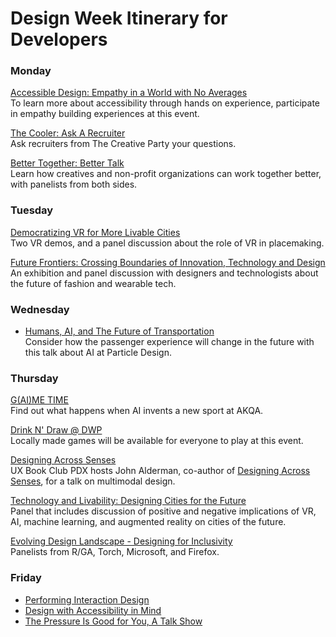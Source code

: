# Design Week Itinerary for Developers

### Monday
[Accessible Design: Empathy in a World with No Averages](https://designportland.org/festival/2019/schedule/accessible-design-empathy-in-a-world-with-no-averages)<br>
To learn more about accessibility through hands on experience, participate in empathy building experiences at this event.

[The Cooler: Ask A Recruiter](https://designportland.org/festival/2019/schedule/the-cooler-ask-a-recruiter)<br>
Ask recruiters from The Creative Party your questions.

[Better Together: Better Talk](https://designportland.org/festival/2019/schedule/better-together-better-talk)<br>
Learn how creatives and non-profit organizations can work together better, with panelists from both sides.

### Tuesday
[Democratizing VR for More Livable Cities](https://designportland.org/festival/2019/schedule/democratizing-vr-for-more-livable-cities)<br>
Two VR demos, and a panel discussion about the role of VR in placemaking.

[Future Frontiers: Crossing Boundaries of Innovation, Technology and Design](https://designportland.org/festival/2019/schedule/future-frontiers-crossing-boundaries-of-innovation-technology-and-design-what-does-this-mean-for-the-future-role-of-designers-makers-and-brands-an-exhibit-and-discussion-with-francis-bitonti-asher-levine-billie-whitehouse)<br>
An exhibition and panel discussion with designers and technologists about the future of fashion and wearable tech.

### Wednesday
- [Humans, AI, and The Future of Transportation](https://designportland.org/festival/2019/schedule/humans-ai-and-the-future-of-transportation)<br>
Consider how the passenger experience will change in the future with this talk about AI at Particle Design.

### Thursday
[G(AI)ME TIME](https://designportland.org/festival/2019/schedule/gaime-time)<br>
Find out what happens when AI invents a new sport at AKQA.

[Drink N' Draw @ DWP](https://designportland.org/festival/2019/schedule/portland-indie-game-squad-presents-drink-n-draw-dwp)<br>
Locally made games will be available for everyone to play at this event.

[Designing Across Senses](https://designportland.org/festival/2019/schedule/designing-across-senses)<br>
UX Book Club PDX hosts John Alderman, co-author of [Designing Across Senses](http://shop.oreilly.com/product/0636920049500.do), for a talk on multimodal design.

[Technology and Livability: Designing Cities for the Future](https://designportland.org/festival/2019/schedule/technology-and-livability-designing-cities-for-the-future)<br>
Panel that includes discussion of positive and negative implications of VR, AI, machine learning, and augmented reality on cities of the future.

[Evolving Design Landscape - Designing for Inclusivity](https://designportland.org/festival/2019/schedule/evolving-design-landscape-designing-for-inclusivity)<br>
Panelists from R/GA, Torch, Microsoft, and Firefox.

### Friday
- [Performing Interaction Design](https://designportland.org/festival/2019/schedule/performing-interaction-design)
- [Design with Accessibility in Mind](https://designportland.org/festival/2019/schedule/design-with-accessibility-in-mind)
- [The Pressure Is Good for You, A Talk Show](https://designportland.org/festival/2019/schedule/the-pressure-is-good-for-you-a-talk-show)
